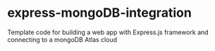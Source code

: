 # express-mongoDB-integration
Template code for building a web app with Express.js framework and connecting to a mongoDB Atlas cloud
